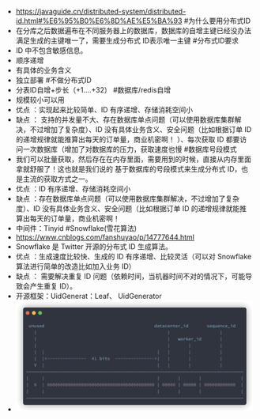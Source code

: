 * https://javaguide.cn/distributed-system/distributed-id.html#%E6%95%B0%E6%8D%AE%E5%BA%93
#为什么要用分布式ID
* 在分库之后数据遍布在不同服务器上的数据库，数据库的自增主键已经没办法满足生成的主键唯一了，需要生成分布式 ID表示唯一主键
#分布式ID要求
* ID 中不包含敏感信息。
* 顺序递增
* 有具体的业务含义
* 独立部署
#不做分布式ID
* 分表ID自增+步长（+1....+32）
#数据库/redis自增
* 规模较小可以用
* 优点 ：实现起来比较简单、ID 有序递增、存储消耗空间小
* 缺点 ： 支持的并发量不大、存在数据库单点问题（可以使用数据库集群解决，不过增加了复杂度）、ID 没有具体业务含义、安全问题（比如根据订单 ID 的递增规律就能推算出每天的订单量，商业机密啊！ ）、每次获取 ID 都要访问一次数据库（增加了对数据库的压力，获取速度也慢
#数据库号段模式
* 我们可以批量获取，然后存在在内存里面，需要用到的时候，直接从内存里面拿就舒服了！这也就是我们说的 基于数据库的号段模式来生成分布式 ID，也是主流的获取方式之一。
* 优点 ：ID 有序递增、存储消耗空间小
* 缺点 ：存在数据库单点问题（可以使用数据库集群解决，不过增加了复杂度）、ID 没有具体业务含义、安全问题（比如根据订单 ID 的递增规律就能推算出每天的订单量，商业机密啊！ 
* 中间件：Tinyid
#Snowflake(雪花算法)
* https://www.cnblogs.com/fanshuyao/p/14777644.html
* Snowflake 是 Twitter 开源的分布式 ID 生成算法。
* 优点 ：生成速度比较快、生成的 ID 有序递增、比较灵活（可以对 Snowflake 算法进行简单的改造比如加入业务 ID）
* 缺点 ： 需要解决重复 ID 问题（依赖时间，当机器时间不对的情况下，可能导致会产生重复 ID）。
* 开源框架：UidGenerat：Leaf、 UidGenerator
* ![](snowflake-distributed-id-schematic-diagram.png)